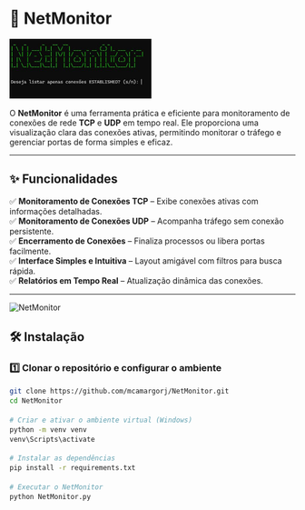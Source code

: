 # 🚀 NetMonitor  

<img src="imagens/Print_NetMonitor01.jpeg" alt="Monitor de Rede" width="250">

O **NetMonitor** é uma ferramenta prática e eficiente para monitoramento de conexões de rede **TCP** e **UDP** em tempo real. Ele proporciona uma visualização clara das conexões ativas, permitindo monitorar o tráfego e gerenciar portas de forma simples e eficaz.  

---  

## ✨ Funcionalidades  

✅ **Monitoramento de Conexões TCP** – Exibe conexões ativas com informações detalhadas.  
✅ **Monitoramento de Conexões UDP** – Acompanha tráfego sem conexão persistente.  
✅ **Encerramento de Conexões** – Finaliza processos ou libera portas facilmente.  
✅ **Interface Simples e Intuitiva** – Layout amigável com filtros para busca rápida.  
✅ **Relatórios em Tempo Real** – Atualização dinâmica das conexões.  

---  
![NetMonitor](images/NetMonitor.png)

## 🛠 Instalação  

### 1️⃣ Clonar o repositório e configurar o ambiente  
```bash
git clone https://github.com/mcamargorj/NetMonitor.git
cd NetMonitor

# Criar e ativar o ambiente virtual (Windows)
python -m venv venv
venv\Scripts\activate

# Instalar as dependências
pip install -r requirements.txt

# Executar o NetMonitor
python NetMonitor.py
